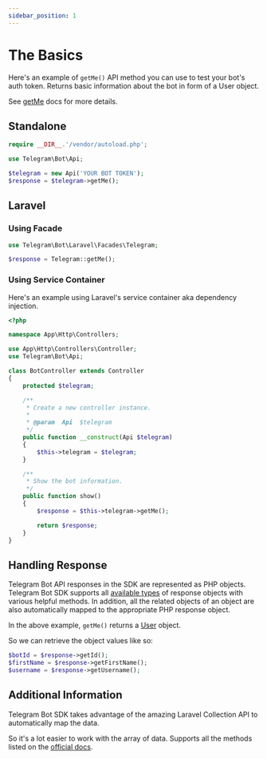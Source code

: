 ```yaml
---
sidebar_position: 1
---
```


# The Basics

Here's an example of `getMe()` API method you can use to test your bot's auth token.
Returns basic information about the bot in form of a User object.

See [getMe](https://core.telegram.org/bots/api#getme) docs for more details.

## Standalone

```php
require __DIR__.'/vendor/autoload.php';

use Telegram\Bot\Api;

$telegram = new Api('YOUR BOT TOKEN');
$response = $telegram->getMe();
```

## Laravel

### Using Facade

```php
use Telegram\Bot\Laravel\Facades\Telegram;

$response = Telegram::getMe();
```

### Using Service Container

Here's an example using Laravel's service container aka dependency injection.

```php
<?php

namespace App\Http\Controllers;

use App\Http\Controllers\Controller;
use Telegram\Bot\Api;

class BotController extends Controller
{
    protected $telegram;

    /**
     * Create a new controller instance.
     *
     * @param  Api  $telegram
     */
    public function __construct(Api $telegram)
    {
        $this->telegram = $telegram;
    }

    /**
     * Show the bot information.
     */
    public function show()
    {
        $response = $this->telegram->getMe();

        return $response;
    }
}
```

## Handling Response

Telegram Bot API responses in the SDK are represented as PHP objects. Telegram Bot SDK supports all [available types](https://core.telegram.org/bots/api#available-types) of response objects with various helpful methods. In addition, all the related objects of an object are also automatically mapped to the appropriate PHP response object.

In the above example, `getMe()` returns a [User](https://core.telegram.org/bots/api#user) object.

So we can retrieve the object values like so:

```php
$botId = $response->getId();
$firstName = $response->getFirstName();
$username = $response->getUsername();
```

## Additional Information

Telegram Bot SDK takes advantage of the amazing Laravel Collection API to automatically map the data.

So it's a lot easier to work with the array of data. Supports all the methods listed on the [official docs](https://laravel.com/docs/5.1/collections).
